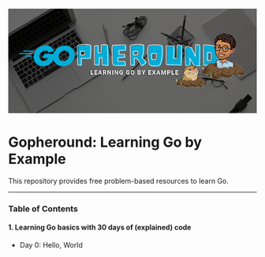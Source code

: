 ![project cover](https://raw.githubusercontent.com/caiomarte/go/main/.github/project-cover.png)

# Gopheround: Learning Go by Example
This repository provides free problem-based resources to learn Go.

---

### Table of Contents

#### 1. Learning Go basics with 30 days of (explained) code
- Day 0: Hello, World
